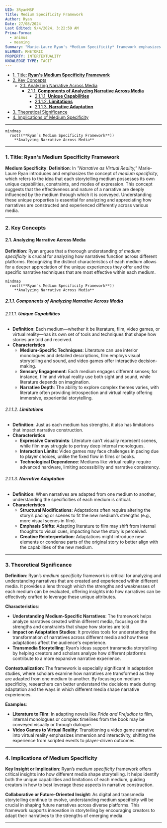```yaml
---
UID: 3RyanMSF
Title: Medium Specificity Framework
Author: Ryan
Date: 27/08/2024
Last Edited: 9/4/2024, 3:22:59 AM
Prima-Forma:
  - animus
  - meaning
Summary: "Marie-Laure Ryan's *Medium Specificity* framework emphasizes that each storytelling  medium has unique capabilities and constraints that shape how narratives are constructed  and experienced. This framework is key in analyzing narrative adaptations and  transmedia storytelling, highlighting how each mediums strengths and limitations  impact the storytelling process."
ELEMENT: RHETORIC
PROPERTY: INTERTEXTUALITY
KNOWLEDGE TYPE: TACIT
---
```


- [1. Title: **Ryan's Medium Specificity Framework**](#1-title-ryans-medium-specificity-framework)
- [2. Key Concepts](#2-key-concepts)
  - [2.1. Analyzing Narrative Across Media](#21-analyzing-narrative-across-media)
    - [2.1.1. **Components of Analyzing Narrative Across Media**](#211-components-of-analyzing-narrative-across-media)
      - [2.1.1.1. **Unique Capabilities**](#2111-unique-capabilities)
      - [2.1.1.2. **Limitations**](#2112-limitations)
      - [2.1.1.3. **Narrative Adaptation**](#2113-narrative-adaptation)
- [3. Theoretical Significance](#3-theoretical-significance)
- [4. Implications of Medium Specificity](#4-implications-of-medium-specificity)

---

```mermaid
mindmap
  root((**Ryan`s Medium Specificity Framework**))
    **Analyzing Narrative Across Media**
```

---

### 1. Title: **Ryan's Medium Specificity Framework**

**Medium Specificity**:
**Definition**: In _"Narrative as Virtual Reality,"_ Marie-Laure Ryan introduces and emphasizes the concept of _medium specificity_, which refers to the idea that each storytelling medium possesses its own unique capabilities, constraints, and modes of expression. This concept suggests that the effectiveness and nature of a narrative are deeply influenced by the medium through which it is conveyed. Understanding these unique properties is essential for analyzing and appreciating how narratives are constructed and experienced differently across various media.

---

### 2. Key Concepts

#### 2.1. Analyzing Narrative Across Media

**Definition**:
Ryan argues that a thorough understanding of _medium specificity_ is crucial for analyzing how narratives function across different platforms. Recognizing the distinct characteristics of each medium allows for a deeper appreciation of the unique experiences they offer and the specific narrative techniques that are most effective within each medium.

```mermaid
mindmap
  root((**Ryan`s Medium Specificity Framework**))
    **Analyzing Narrative Across Media**
```

##### 2.1.1. **Components of Analyzing Narrative Across Media**

###### 2.1.1.1. **Unique Capabilities**

- **Definition**: Each medium—whether it be literature, film, video games, or virtual reality—has its own set of tools and techniques that shape how stories are told and received.
- **Characteristics**
  - **Medium-Specific Techniques**: Literature can use interior monologues and detailed descriptions, film employs visual storytelling and sound, and video games offer interactive decision-making.
  - **Sensory Engagement**: Each medium engages different senses; for instance, film and virtual reality use both sight and sound, while literature depends on imagination.
  - **Narrative Depth**: The ability to explore complex themes varies, with literature often providing introspection and virtual reality offering immersive, experiential storytelling.

###### 2.1.1.2. **Limitations**

- **Definition**: Just as each medium has strengths, it also has limitations that impact narrative construction.
- **Characteristics**
  - **Expressive Constraints**: Literature can’t visually represent scenes, while film may struggle to portray deep internal monologues.
  - **Interaction Limits**: Video games may face challenges in pacing due to player choices, unlike the fixed flow in films or books.
  - **Technological Dependence**: Mediums like virtual reality require advanced hardware, limiting accessibility and narrative consistency.

###### 2.1.1.3. **Narrative Adaptation**

- **Definition**: When narratives are adapted from one medium to another, understanding the specificities of each medium is critical.
- **Characteristics**
  - **Structural Modifications**: Adaptations often require altering the story’s pacing or scenes to fit the new medium’s strengths (e.g., more visual scenes in film).
  - **Emphasis Shifts**: Adapting literature to film may shift from internal thoughts to visual cues, impacting how the story is perceived.
  - **Creative Reinterpretation**: Adaptations might introduce new elements or condense parts of the original story to better align with the capabilities of the new medium.

---

### 3. Theoretical Significance

**Definition**:
Ryan’s _medium specificity_ framework is critical for analyzing and understanding narratives that are created and experienced within different media. It provides a lens through which the strengths and weaknesses of each medium can be evaluated, offering insights into how narratives can be effectively crafted to leverage these unique attributes.

**Characteristics**:

- **Understanding Medium-Specific Narratives**: The framework helps analyze narratives created within different media, focusing on the strengths and constraints that shape how stories are told.
- **Impact on Adaptation Studies**: It provides tools for understanding the transformation of narratives across different media and how these adaptations affect the audience's experience.
- **Transmedia Storytelling**: Ryan’s ideas support transmedia storytelling by helping creators and scholars analyze how different platforms contribute to a more expansive narrative experience.

**Contextualization**:
The framework is especially significant in adaptation studies, where scholars examine how narratives are transformed as they are adapted from one medium to another. By focusing on medium specificity, researchers can better understand the decisions made during adaptation and the ways in which different media shape narrative experiences.

**Examples**:

- **Literature to Film**: In adapting novels like _Pride and Prejudice_ to film, internal monologues or complex timelines from the book may be conveyed visually or through dialogue.
- **Video Games to Virtual Reality**: Transitioning a video game narrative into virtual reality emphasizes immersion and interactivity, shifting the experience from scripted events to player-driven outcomes.

---

### 4. Implications of Medium Specificity

**Key Insight or Implication**:
Ryan’s _medium specificity_ framework offers critical insights into how different media shape storytelling. It helps identify both the unique capabilities and limitations of each medium, guiding creators in how to best leverage these aspects in narrative construction.

**Collaborative or Future-Oriented Insight**:
As digital and transmedia storytelling continue to evolve, understanding medium specificity will be crucial in shaping future narratives across diverse platforms. This framework supports innovation in storytelling by encouraging creators to adapt their narratives to the strengths of emerging media.

---
